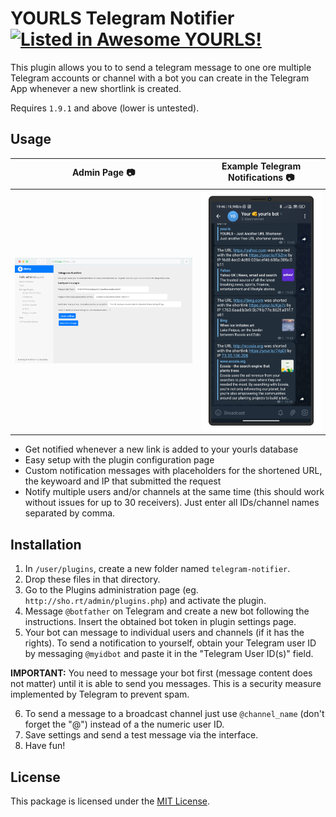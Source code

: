 
# YOURLS Telegram Notifier [![Listed in Awesome YOURLS!](https://img.shields.io/badge/Awesome-YOURLS-C5A3BE)](https://github.com/YOURLS/awesome-yourls/)

<!-- Once you have committed code, get your plugin listed in Awesome YOURLS ! See https://github.com/YOURLS/awesome-yourls -->
This plugin allows you to to send a telegram message to one ore multiple Telegram accounts or channel with a bot you can create in the Telegram App whenever a new shortlink is created. 

Requires [](https://yourls.org) `1.9.1` and above (lower is untested).

## Usage
| Admin Page :camera: | Example Telegram Notifications :camera:|
|--|--|
|![enter image description here](https://raw.githubusercontent.com/XLixl4snSU/universal-docs/main/yourls-telegram-notifier/desktop_screenshot.png)  | ![enter image description here](https://raw.githubusercontent.com/XLixl4snSU/universal-docs/main/yourls-telegram-notifier/mobile_screenshot.png)|

 

 - Get notified whenever a new link is added to your yourls database
 - Easy setup with the plugin configuration page
 - Custom notification messages with placeholders for the shortened URL, the keywoard and IP that submitted the request
 - Notify multiple users and/or channels at the same time (this should work without issues for up to 30 receivers). Just enter all IDs/channel names separated by comma.

## Installation

1. In `/user/plugins`, create a new folder named `telegram-notifier`.
2. Drop these files in that directory.
3. Go to the Plugins administration page (eg. `http://sho.rt/admin/plugins.php`) and activate the plugin.
4. Message `@botfather` on Telegram and create a new bot following the instructions. Insert the obtained bot token in plugin settings page.
5. Your bot can message to individual users and channels (if it has the rights). To send a notification to yourself, obtain your Telegram user ID by messaging `@myidbot` and paste it in the "Telegram User ID(s)" field. 

**IMPORTANT:** You need to message your bot first (message content does not matter) until it is able to send you messages. This is a security measure implemented by Telegram to prevent spam.

6. To send a message to a broadcast channel just use `@channel_name` (don't forget the "@") instead of a the numeric user ID.
7. Save settings and send a test message via the interface.
8. Have fun!

## License


This package is licensed under the [MIT License](LICENSE).
